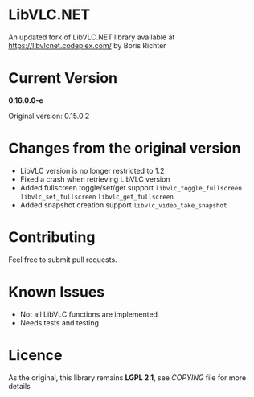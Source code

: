# LibVLC.NET
An updated fork of LibVLC.NET library available at https://libvlcnet.codeplex.com/ by Boris Richter

# Current Version
**0.16.0.0-e**

Original version: 0.15.0.2

# Changes from the original version

- LibVLC version is no longer restricted to 1.2
- Fixed a crash when retrieving LibVLC version
- Added fullscreen toggle/set/get support `libvlc_toggle_fullscreen` `libvlc_set_fullscreen` `libvlc_get_fullscreen`
- Added snapshot creation support `libvlc_video_take_snapshot`

# Contributing
Feel free to submit pull requests. 

# Known Issues
- Not all LibVLC functions are implemented
- Needs tests and testing

# Licence
As the original, this library remains **LGPL 2.1**, see *COPYING* file for more details 
